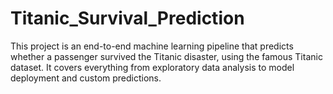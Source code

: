 # Titanic_Survival_Prediction
This project is an end-to-end machine learning pipeline that predicts whether a passenger survived the Titanic disaster, using the famous Titanic dataset. It covers everything from exploratory data analysis to model deployment and custom predictions.
